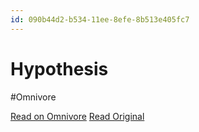 ```yaml
---
id: 090b44d2-b534-11ee-8efe-8b513e405fc7
---
```


# Hypothesis
#Omnivore

[Read on Omnivore](https://omnivore.app/me/hypothesis-18d1765b60f)
[Read Original](https://hypothes.is/a/oGhHcLUwEe6ojM_MjPoIoA)


